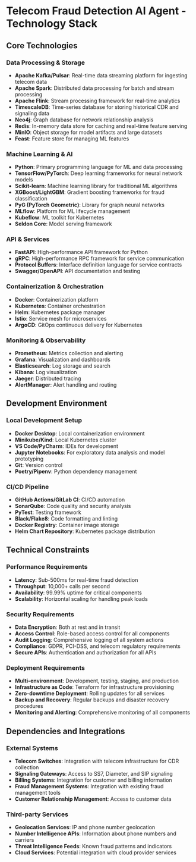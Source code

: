 # Telecom Fraud Detection AI Agent - Technology Stack

## Core Technologies

### Data Processing & Storage
- **Apache Kafka/Pulsar**: Real-time data streaming platform for ingesting telecom data
- **Apache Spark**: Distributed data processing for batch and stream processing
- **Apache Flink**: Stream processing framework for real-time analytics
- **TimescaleDB**: Time-series database for storing historical CDR and signaling data
- **Neo4j**: Graph database for network relationship analysis
- **Redis**: In-memory data store for caching and real-time feature serving
- **MinIO**: Object storage for model artifacts and large datasets
- **Feast**: Feature store for managing ML features

### Machine Learning & AI
- **Python**: Primary programming language for ML and data processing
- **TensorFlow/PyTorch**: Deep learning frameworks for neural network models
- **Scikit-learn**: Machine learning library for traditional ML algorithms
- **XGBoost/LightGBM**: Gradient boosting frameworks for fraud classification
- **PyG (PyTorch Geometric)**: Library for graph neural networks
- **MLflow**: Platform for ML lifecycle management
- **Kubeflow**: ML toolkit for Kubernetes
- **Seldon Core**: Model serving framework

### API & Services
- **FastAPI**: High-performance API framework for Python
- **gRPC**: High-performance RPC framework for service communication
- **Protocol Buffers**: Interface definition language for service contracts
- **Swagger/OpenAPI**: API documentation and testing

### Containerization & Orchestration
- **Docker**: Containerization platform
- **Kubernetes**: Container orchestration
- **Helm**: Kubernetes package manager
- **Istio**: Service mesh for microservices
- **ArgoCD**: GitOps continuous delivery for Kubernetes

### Monitoring & Observability
- **Prometheus**: Metrics collection and alerting
- **Grafana**: Visualization and dashboards
- **Elasticsearch**: Log storage and search
- **Kibana**: Log visualization
- **Jaeger**: Distributed tracing
- **AlertManager**: Alert handling and routing

## Development Environment

### Local Development Setup
- **Docker Desktop**: Local containerization environment
- **Minikube/Kind**: Local Kubernetes cluster
- **VS Code/PyCharm**: IDEs for development
- **Jupyter Notebooks**: For exploratory data analysis and model prototyping
- **Git**: Version control
- **Poetry/Pipenv**: Python dependency management

### CI/CD Pipeline
- **GitHub Actions/GitLab CI**: CI/CD automation
- **SonarQube**: Code quality and security analysis
- **PyTest**: Testing framework
- **Black/Flake8**: Code formatting and linting
- **Docker Registry**: Container image storage
- **Helm Chart Repository**: Kubernetes package distribution

## Technical Constraints

### Performance Requirements
- **Latency**: Sub-500ms for real-time fraud detection
- **Throughput**: 10,000+ calls per second
- **Availability**: 99.99% uptime for critical components
- **Scalability**: Horizontal scaling for handling peak loads

### Security Requirements
- **Data Encryption**: Both at rest and in transit
- **Access Control**: Role-based access control for all components
- **Audit Logging**: Comprehensive logging of all system actions
- **Compliance**: GDPR, PCI-DSS, and telecom regulatory requirements
- **Secure APIs**: Authentication and authorization for all APIs

### Deployment Requirements
- **Multi-environment**: Development, testing, staging, and production
- **Infrastructure as Code**: Terraform for infrastructure provisioning
- **Zero-downtime Deployment**: Rolling updates for all services
- **Backup and Recovery**: Regular backups and disaster recovery procedures
- **Monitoring and Alerting**: Comprehensive monitoring of all components

## Dependencies and Integrations

### External Systems
- **Telecom Switches**: Integration with telecom infrastructure for CDR collection
- **Signaling Gateways**: Access to SS7, Diameter, and SIP signaling
- **Billing Systems**: Integration for customer and billing information
- **Fraud Management Systems**: Integration with existing fraud management tools
- **Customer Relationship Management**: Access to customer data

### Third-party Services
- **Geolocation Services**: IP and phone number geolocation
- **Number Intelligence APIs**: Information about phone numbers and carriers
- **Threat Intelligence Feeds**: Known fraud patterns and indicators
- **Cloud Services**: Potential integration with cloud provider services